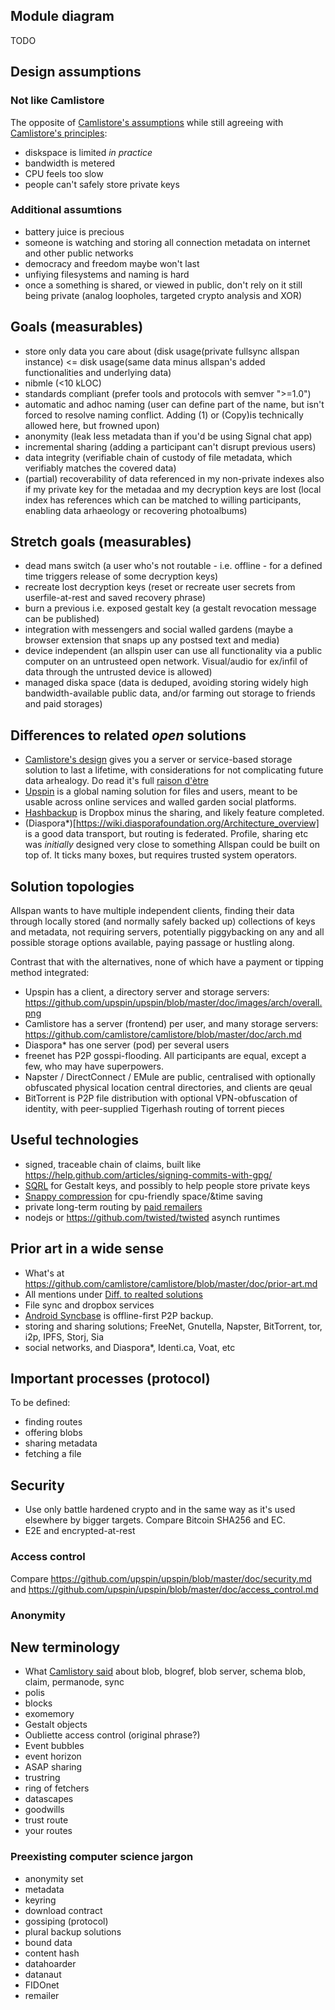 
## Module diagram
TODO

## Design assumptions

### Not like Camlistore
The opposite of [Camlistore's assumptions](https://github.com/camlistore/camlistore/blob/master/doc/overview.txt) while still agreeing with [Camlistore's principles](https://github.com/camlistore/camlistore/blob/master/doc/principles.md):
* diskspace is limited _in practice_
* bandwidth is metered
* CPU feels too slow
* people can't safely store private keys

### Additional assumtions
* battery juice is precious
* someone is watching and storing all connection metadata on internet and other public networks
* democracy and freedom maybe won't last
* unfiying filesystems and naming is hard
* once a something is shared, or viewed in public, don't rely on it still being private (analog loopholes, targeted crypto analysis and XOR) 

## Goals (measurables)
- store only data you care about (disk usage(private fullsync allspan instance) <= disk usage(same data minus allspan's added functionalities and underlying data)
- nibmle (<10 kLOC)
- standards compliant (prefer tools and protocols with semver ">=1.0")
- automatic and adhoc naming (user can define part of the name, but isn't forced to resolve naming conflict. Adding (1) or (Copy)is technically allowed here, but frowned upon)
- anonymity (leak less metadata than if you'd be using Signal chat app)
- incremental sharing (adding a participant can't disrupt previous users)
- data integrity (verifiable chain of custody of file metadata, which verifiably matches the covered data)
- (partial) recoverability of data referenced in my non-private indexes also if my private key for the metadaa and my decryption keys are lost (local index has references which can be matched to willing participants, enabling data arhaeology or recovering photoalbums)

## Stretch goals (measurables)
- dead mans switch (a user who's not routable - i.e. offline - for a defined time triggers release of some decryption keys)
- recreate lost decryption keys (reset or recreate user secrets from userfile-at-rest and saved recovery phrase)
- burn a previous i.e. exposed gestalt key (a gestalt revocation message can be published)
- integration with messengers and social walled gardens (maybe a browser extension that snaps up any postsed text and media)
- device independent (an allspin user can use all functionality via a public computer on an untrusteed open network. Visual/audio for ex/infil of data through the untrusted device is allowed)
- managed diska space (data is deduped, avoiding storing widely high bandwidth-available public data, and/or farming out storage to friends and paid storages)

## Differences to related _open_ solutions
* [Camlistore's design](https://github.com/camlistore/camlistore/blob/master/doc/arch.md) gives you a server or service-based storage solution to last a lifetime, with considerations for not complicating future data arhealogy. Do read it's full [raison d'ètre](https://github.com/camlistore/camlistore/blob/master/doc/overview.md)
* [Upspin](http://upspin.io) is a global naming solution for files and users, meant to be usable across online services and walled garden social platforms.
* [Hashbackup](http://www.hashbackup.com/home/features) is Dropbox minus the sharing, and likely feature completed.
* (Diaspora*)[https://wiki.diasporafoundation.org/Architecture_overview] is a good data transport, but routing is federated. Profile, sharing etc was _initially_ designed very close to something Allspan could be built on top of. It ticks many boxes, but requires trusted system operators.

## Solution topologies
Allspan wants to have multiple independent clients, finding their data through locally stored (and normally safely backed up) collections of keys and metadata, not requiring servers, potentially piggybacking on any and all possible storage options available, paying passage or hustling along.

Contrast that with the alternatives, none of which have a payment or tipping method integrated:
- Upspin has a client, a directory server and storage servers: https://github.com/upspin/upspin/blob/master/doc/images/arch/overall.png
- Camlistore has a server (frontend) per user, and many storage servers: https://github.com/camlistore/camlistore/blob/master/doc/arch.md
- Diaspora* has one server (pod) per several users
- freenet has P2P gosspi-flooding. All participants are equal, except a few, who may have superpowers.
- Napster / DirectConnect / EMule are public, centralised with optionally obfuscated physical location central directories, and clients are qeual
- BitTorrent is P2P file distribution with optional VPN-obfuscation of identity, with peer-supplied Tigerhash routing of torrent pieces

## Useful technologies
- signed, traceable chain of claims, built like https://help.github.com/articles/signing-commits-with-gpg/
- [SQRL](https://www.grc.com/sqrl/sqrl.htm) for Gestalt keys, and possibly to help people store private keys
- [Snappy compression](https://google.github.io/snappy/) for cpu-friendly space/&time saving
- private long-term routing by [paid remailers](http://nakamotoinstitute.org/for-pay-remailers/)
- nodejs or https://github.com/twisted/twisted asynch runtimes

## Prior art in a wide sense
- What's at https://github.com/camlistore/camlistore/blob/master/doc/prior-art.md
- All mentions under [Diff. to realted solutions](https://github.com/allspan/allspan/blob/master/docs/arch.md#differences-to-related-open-solutions)
- File sync and dropbox services
- [Android Syncbase](https://vanadium.github.io/syncbase/) is offline-first P2P backup.
- storing and sharing solutions; FreeNet, Gnutella, Napster, BitTorrent, tor, i2p, IPFS, Storj, Sia
- social networks, and Diaspora*, Identi.ca, Voat, etc

## Important processes (protocol)
To be defined:
- finding routes
- offering blobs
- sharing metadata
- fetching a file

## Security
- Use only battle hardened crypto and in the same way as it's used elsewhere by bigger targets. Compare Bitcoin SHA256 and EC.
- E2E and encrypted-at-rest


### Access control
Compare https://github.com/upspin/upspin/blob/master/doc/security.md and https://github.com/upspin/upspin/blob/master/doc/access_control.md

### Anonymity


## New terminology
- What [Camlistory said](https://github.com/camlistore/camlistore/blob/master/doc/terms.md) about blob, blogref, blob server, schema blob, claim, permanode, sync
- polis
- blocks
- exomemory
- Gestalt objects
- Oubliette access control (original phrase?)
- Event bubbles
- event horizon
- ASAP sharing
- trustring
- ring of fetchers
- datascapes
- goodwills
- trust route
- your routes

### Preexisting computer science jargon
- anonymity set
- metadata
- keyring
- download contract
- gossiping (protocol)
- plural backup solutions
- bound data
- content hash
- datahoarder
- datanaut
- FIDOnet
- remailer

